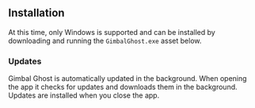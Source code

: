 ## Installation
At this time, only Windows is supported and can be installed by downloading and running the `GimbalGhost.exe` asset below. 

### Updates
Gimbal Ghost is automatically updated in the background. When opening the app it checks for updates and downloads them in the background. Updates are installed when you close the app.

